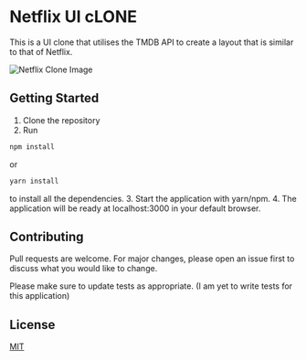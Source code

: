 # Netflix UI cLONE

This is a UI clone that utilises the TMDB API to create a layout that is similar to that of Netflix.

![Netflix Clone Image](https://github.com/kibuikaCodes/portfolio/blob/master/src/images/netflix-clone.png)

## Getting Started

1. Clone the repository
2. Run

```bash
npm install
```

or

```bash
yarn install
```

to install all the dependencies. 3. Start the application with yarn/npm. 4. The application will be ready at localhost:3000 in your default browser.

## Contributing

Pull requests are welcome. For major changes, please open an issue first to discuss what you would like to change.

Please make sure to update tests as appropriate. (I am yet to write tests for this application)

## License

[MIT](https://choosealicense.com/licenses/mit/)
